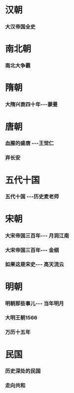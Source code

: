 # 汉朝
###  大汉帝国全史
### 



# 南北朝
### 南北大争霸
# 隋朝
### 大隋兴衰四十年---蒙曼
# 唐朝
### 血腥的盛唐 ---王觉仁
### 弃长安



# 五代十国
### 五代十国 ---历史麦老师
# 宋朝
### 大宋帝国三百年--- 月润江南
### 大宋帝国三百年--- 金纲
### 如果这是宋史--- 高天流云

# 明朝
### 明朝那些事儿--- 当年明月
### 大明王朝1566 
### 万历十五年
# 民国
### 历史深处的民国
### 走向共和
